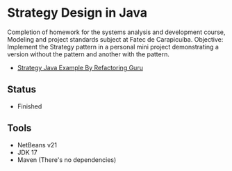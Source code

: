 # Strategy Design in Java

Completion of homework for the systems analysis and development course, Modeling and project standards subject at Fatec de Carapicuíba. Objective: Implement the Strategy pattern in a personal mini project demonstrating a version without the pattern and another with the pattern.

- [Strategy Java Example By Refactoring Guru](https://refactoring.guru/design-patterns/strategy/java/example)

## Status

- Finished

## Tools

- NetBeans v21
- JDK 17
- Maven (There's no dependencies)
